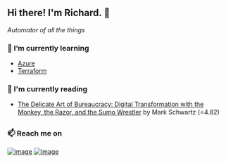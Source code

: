 ## Hi there!  I'm Richard. 👋
*Automator of all the things*

### 🌱 I’m currently learning
- [Azure](https://github.com/richard-sistern/azure)
- [Terraform](https://github.com/richard-sistern/terraform)

### 📖 I'm currently reading
<!-- GOODREADS-LIST:START -->
- [The Delicate Art of Bureaucracy: Digital Transformation with the Monkey, the Razor, and the Sumo Wrestler](https://www.goodreads.com/review/show/4044658869?utm_medium=api&utm_source=rss) by Mark  Schwartz (⭐️4.82)
<!-- GOODREADS-LIST:END -->

### 📫 Reach me on
[![image](https://img.shields.io/badge/LinkedIn-0077B5?style=for-the-badge&logo=linkedin&logoColor=white "LinkedIn")](https://www.linkedin.com/in/richard-sistern-850057b4/)
[![image](https://img.shields.io/badge/Twitter-1DA1F2?style=for-the-badge&logo=twitter&logoColor=white "Twitter")](https://twitter.com/baka_yoke)


